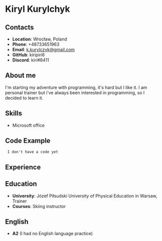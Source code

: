 # Kiryl Kurylchyk

## Contacts
* **Location**: Wrocław, Poland
* **Phone**: +48733651963
* **Email**: k.kurylczyk@gmail.com
* **GitHub**: kiripiri6
* **Discord**: kiri#8411

## About me
I'm starting my adventure with programming, it's hard but I like it. I am personal trainer but i've always been interested in programming, so I decided to learn it.

## Skills
* Microsoft office

## Code Example
` I don't have a code yet`

## Experience

## Education
* **University**: Józef Piłsudski University of Physical Education in Warsaw, Trainer
* **Courses**: Skiing instructor

## English
* **A2** (I had no English language practice)
